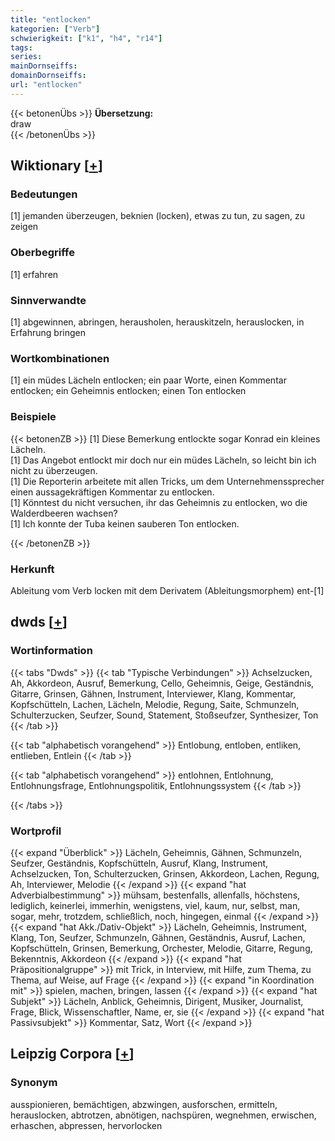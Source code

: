 ```yaml
---
title: "entlocken"
kategorien: ["Verb"]
schwierigkeit: ["k1", "h4", "r14"]
tags:
series:
mainDornseiffs:
domainDornseiffs:
url: "entlocken"
---
```


{{< betonenÜbs >}}
**Übersetzung:**  
draw  
{{< /betonenÜbs >}}

## Wiktionary [[+](https://de.wiktionary.org/wiki/entlocken)]

### Bedeutungen
[1] jemanden überzeugen, beknien (locken), etwas zu tun, zu sagen, zu zeigen  

### Oberbegriffe
[1] erfahren  

### Sinnverwandte
[1] abgewinnen, abringen, herausholen, herauskitzeln, herauslocken, in Erfahrung bringen  

### Wortkombinationen
[1] ein müdes Lächeln entlocken; ein paar Worte, einen Kommentar entlocken; ein Geheimnis entlocken; einen Ton entlocken  

### Beispiele
{{< betonenZB >}}
[1] Diese Bemerkung entlockte sogar Konrad ein kleines Lächeln.  
[1] Das Angebot entlockt mir doch nur ein müdes Lächeln, so leicht bin ich nicht zu überzeugen.  
[1] Die Reporterin arbeitete mit allen Tricks, um dem Unternehmenssprecher einen aussagekräftigen Kommentar zu entlocken.  
[1] Könntest du nicht versuchen, ihr das Geheimnis zu entlocken, wo die Walderdbeeren wachsen?  
[1] Ich konnte der Tuba keinen sauberen Ton entlocken.  

{{< /betonenZB >}}
### Herkunft
Ableitung vom Verb locken mit dem Derivatem (Ableitungsmorphem) ent-[1]  



## dwds [[+](https://www.dwds.de/wb/entlocken)]

### Wortinformation
{{< tabs "Dwds" >}}
{{< tab "Typische Verbindungen" >}}
Achselzucken, Ah, Akkordeon, Ausruf, Bemerkung, Cello, Geheimnis, Geige, Geständnis, Gitarre, Grinsen, Gähnen, Instrument, Interviewer, Klang, Kommentar, Kopfschütteln, Lachen, Lächeln, Melodie, Regung, Saite, Schmunzeln, Schulterzucken, Seufzer, Sound, Statement, Stoßseufzer, Synthesizer, Ton
{{< /tab >}}

{{< tab "alphabetisch vorangehend" >}}
Entlobung, entloben, entliken, entlieben, Entlein
{{< /tab >}}

{{< tab "alphabetisch vorangehend" >}}
entlohnen, Entlohnung, Entlohnungsfrage, Entlohnungspolitik, Entlohnungssystem
{{< /tab >}}

{{< /tabs >}}

### Wortprofil
{{< expand "Überblick" >}} Lächeln, Geheimnis, Gähnen, Schmunzeln, Seufzer, Geständnis, Kopfschütteln, Ausruf, Klang, Instrument, Achselzucken, Ton, Schulterzucken, Grinsen, Akkordeon, Lachen, Regung, Ah, Interviewer, Melodie {{< /expand >}}
{{< expand "hat Adverbialbestimmung" >}} mühsam, bestenfalls, allenfalls, höchstens, lediglich, keinerlei, immerhin, wenigstens, viel, kaum, nur, selbst, man, sogar, mehr, trotzdem, schließlich, noch, hingegen, einmal {{< /expand >}}
{{< expand "hat Akk./Dativ-Objekt" >}} Lächeln, Geheimnis, Instrument, Klang, Ton, Seufzer, Schmunzeln, Gähnen, Geständnis, Ausruf, Lachen, Kopfschütteln, Grinsen, Bemerkung, Orchester, Melodie, Gitarre, Regung, Bekenntnis, Akkordeon {{< /expand >}}
{{< expand "hat Präpositionalgruppe" >}} mit Trick, in Interview, mit Hilfe, zum Thema, zu Thema, auf Weise, auf Frage {{< /expand >}}
{{< expand "in Koordination mit" >}} spielen, machen, bringen, lassen {{< /expand >}}
{{< expand "hat Subjekt" >}} Lächeln, Anblick, Geheimnis, Dirigent, Musiker, Journalist, Frage, Blick, Wissenschaftler, Name, er, sie {{< /expand >}}
{{< expand "hat Passivsubjekt" >}} Kommentar, Satz, Wort {{< /expand >}}

## Leipzig Corpora [[+](https://corpora.uni-leipzig.de/en/res?word=entlocken&corpusId=deu_newscrawl-public_2018)]


### Synonym
ausspionieren, bemächtigen, abzwingen, ausforschen, ermitteln, herauslocken, abtrotzen, abnötigen, nachspüren, wegnehmen, erwischen, erhaschen, abpressen, hervorlocken


